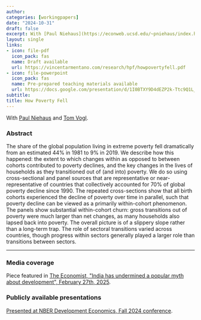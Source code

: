 ```yaml
---
author:
categories: [workingpapers]
date: "2024-10-31"
draft: false
excerpt: With [Paul Niehaus](https://econweb.ucsd.edu/~pniehaus/index.html) and [Tom Vogl](https://tomvogl.github.io/). [Draft available](https://vincentarmentano.com/research/hpf/howpovertyfell.pdf).
layout: single
links:
- icon: file-pdf
  icon_pack: fas
  name: Draft available
  url: https://vincentarmentano.com/research/hpf/howpovertyfell.pdf
- icon: file-powerpoint
  icon_pack: fas
  name: Pre-prepared teaching materials available
  url: https://docs.google.com/presentation/d/1I0BTXY9D4dEZP2k-Ttc9Q1L_pnWhtIbtQJYykUaNqQ8/edit#slide=id.g325e4d01037_0_0
subtitle: 
title: How Poverty Fell
---
```


With [Paul Niehaus](https://econweb.ucsd.edu/~pniehaus/index.html) and [Tom Vogl](https://tomvogl.github.io/).

### Abstract

The share of the global population living in extreme poverty fell dramatically from an estimated 44% in 1981 to 9% in 2019. We describe how this happened: the extent to which changes within as opposed to between cohorts contributed to poverty declines, and the key changes in the lives of households as they transitioned out of (and into) poverty. We do so using cross-sectional and panel sources that are representative or near-representative of countries that collectively accounted for 70% of global poverty decline since 1990. The repeated cross-sections show that all birth cohorts experienced the decline of poverty over time in parallel, such that poverty decline can be viewed as a primarily within-cohort phenomenon. The panels show substantial within-cohort churn: gross transitions out of poverty were much larger than net changes, as many households also lapsed back into poverty. The overall picture is of a slippery slope rather than a long-term trap. The role of sectoral transitions varied across countries, though progress within sectors generally played a larger role than transitions between sectors.
 
---

### Media coverage

Piece featured in [The Economist, "India has undermined a popular myth about development", February 27th, 2025](https://www.economist.com/finance-and-economics/2025/02/27/india-has-undermined-a-popular-myth-about-development).

### Publicly available presentations

[Presented at NBER Development Economics, Fall 2024 conference](https://www.nber.org/conferences/development-economics-fall-2024).


